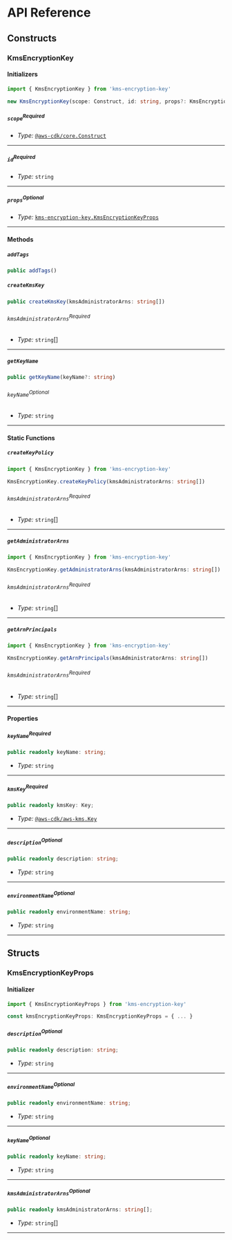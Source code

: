 # API Reference <a name="API Reference"></a>

## Constructs <a name="Constructs"></a>

### KmsEncryptionKey <a name="kms-encryption-key.KmsEncryptionKey"></a>

#### Initializers <a name="kms-encryption-key.KmsEncryptionKey.Initializer"></a>

```typescript
import { KmsEncryptionKey } from 'kms-encryption-key'

new KmsEncryptionKey(scope: Construct, id: string, props?: KmsEncryptionKeyProps)
```

##### `scope`<sup>Required</sup> <a name="kms-encryption-key.KmsEncryptionKey.parameter.scope"></a>

- *Type:* [`@aws-cdk/core.Construct`](#@aws-cdk/core.Construct)

---

##### `id`<sup>Required</sup> <a name="kms-encryption-key.KmsEncryptionKey.parameter.id"></a>

- *Type:* `string`

---

##### `props`<sup>Optional</sup> <a name="kms-encryption-key.KmsEncryptionKey.parameter.props"></a>

- *Type:* [`kms-encryption-key.KmsEncryptionKeyProps`](#kms-encryption-key.KmsEncryptionKeyProps)

---

#### Methods <a name="Methods"></a>

##### `addTags` <a name="kms-encryption-key.KmsEncryptionKey.addTags"></a>

```typescript
public addTags()
```

##### `createKmsKey` <a name="kms-encryption-key.KmsEncryptionKey.createKmsKey"></a>

```typescript
public createKmsKey(kmsAdministratorArns: string[])
```

###### `kmsAdministratorArns`<sup>Required</sup> <a name="kms-encryption-key.KmsEncryptionKey.parameter.kmsAdministratorArns"></a>

- *Type:* `string`[]

---

##### `getKeyName` <a name="kms-encryption-key.KmsEncryptionKey.getKeyName"></a>

```typescript
public getKeyName(keyName?: string)
```

###### `keyName`<sup>Optional</sup> <a name="kms-encryption-key.KmsEncryptionKey.parameter.keyName"></a>

- *Type:* `string`

---

#### Static Functions <a name="Static Functions"></a>

##### `createKeyPolicy` <a name="kms-encryption-key.KmsEncryptionKey.createKeyPolicy"></a>

```typescript
import { KmsEncryptionKey } from 'kms-encryption-key'

KmsEncryptionKey.createKeyPolicy(kmsAdministratorArns: string[])
```

###### `kmsAdministratorArns`<sup>Required</sup> <a name="kms-encryption-key.KmsEncryptionKey.parameter.kmsAdministratorArns"></a>

- *Type:* `string`[]

---

##### `getAdministratorArns` <a name="kms-encryption-key.KmsEncryptionKey.getAdministratorArns"></a>

```typescript
import { KmsEncryptionKey } from 'kms-encryption-key'

KmsEncryptionKey.getAdministratorArns(kmsAdministratorArns: string[])
```

###### `kmsAdministratorArns`<sup>Required</sup> <a name="kms-encryption-key.KmsEncryptionKey.parameter.kmsAdministratorArns"></a>

- *Type:* `string`[]

---

##### `getArnPrincipals` <a name="kms-encryption-key.KmsEncryptionKey.getArnPrincipals"></a>

```typescript
import { KmsEncryptionKey } from 'kms-encryption-key'

KmsEncryptionKey.getArnPrincipals(kmsAdministratorArns: string[])
```

###### `kmsAdministratorArns`<sup>Required</sup> <a name="kms-encryption-key.KmsEncryptionKey.parameter.kmsAdministratorArns"></a>

- *Type:* `string`[]

---

#### Properties <a name="Properties"></a>

##### `keyName`<sup>Required</sup> <a name="kms-encryption-key.KmsEncryptionKey.property.keyName"></a>

```typescript
public readonly keyName: string;
```

- *Type:* `string`

---

##### `kmsKey`<sup>Required</sup> <a name="kms-encryption-key.KmsEncryptionKey.property.kmsKey"></a>

```typescript
public readonly kmsKey: Key;
```

- *Type:* [`@aws-cdk/aws-kms.Key`](#@aws-cdk/aws-kms.Key)

---

##### `description`<sup>Optional</sup> <a name="kms-encryption-key.KmsEncryptionKey.property.description"></a>

```typescript
public readonly description: string;
```

- *Type:* `string`

---

##### `environmentName`<sup>Optional</sup> <a name="kms-encryption-key.KmsEncryptionKey.property.environmentName"></a>

```typescript
public readonly environmentName: string;
```

- *Type:* `string`

---


## Structs <a name="Structs"></a>

### KmsEncryptionKeyProps <a name="kms-encryption-key.KmsEncryptionKeyProps"></a>

#### Initializer <a name="[object Object].Initializer"></a>

```typescript
import { KmsEncryptionKeyProps } from 'kms-encryption-key'

const kmsEncryptionKeyProps: KmsEncryptionKeyProps = { ... }
```

##### `description`<sup>Optional</sup> <a name="kms-encryption-key.KmsEncryptionKeyProps.property.description"></a>

```typescript
public readonly description: string;
```

- *Type:* `string`

---

##### `environmentName`<sup>Optional</sup> <a name="kms-encryption-key.KmsEncryptionKeyProps.property.environmentName"></a>

```typescript
public readonly environmentName: string;
```

- *Type:* `string`

---

##### `keyName`<sup>Optional</sup> <a name="kms-encryption-key.KmsEncryptionKeyProps.property.keyName"></a>

```typescript
public readonly keyName: string;
```

- *Type:* `string`

---

##### `kmsAdministratorArns`<sup>Optional</sup> <a name="kms-encryption-key.KmsEncryptionKeyProps.property.kmsAdministratorArns"></a>

```typescript
public readonly kmsAdministratorArns: string[];
```

- *Type:* `string`[]

---



